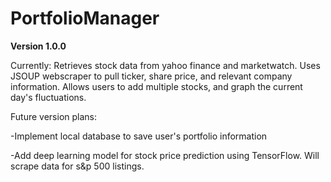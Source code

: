 # PortfolioManager

**Version 1.0.0**

Currently:
Retrieves stock data from yahoo finance and marketwatch. Uses JSOUP webscraper to pull ticker, share price, and relevant company information. Allows users to add multiple stocks, and graph the current day's fluctuations. 

Future version plans:

-Implement local database to save user's portfolio information 

-Add deep learning model for stock price prediction using TensorFlow. Will scrape data for s&p 500 listings. 